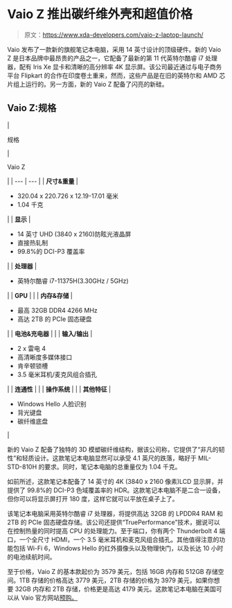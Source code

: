 # Vaio Z 推出碳纤维外壳和超值价格

> 原文：<https://www.xda-developers.com/vaio-z-laptop-launch/>

Vaio 发布了一款新的旗舰笔记本电脑，采用 14 英寸设计的顶级硬件。新的 Vaio Z 是日本品牌中最昂贵的产品之一，它配备了最新的第 11 代英特尔酷睿 i7 处理器，配有 Iris Xe 显卡和清晰的高分辨率 4K 显示屏。该公司最近通过与电子商务平台 Flipkart 的合作在印度卷土重来，然而，这些产品是在旧的英特尔和 AMD 芯片组上运行的。另一方面，新的 Vaio Z 配备了闪亮的新硅。

## Vaio Z:规格

| 

规格

 | 

Vaio Z

 |
| --- | --- |
| **尺寸&重量** | 

*   320.04 x 220.726 x 12.19-17.01 毫米
*   1.04 千克

 |
| **显示** | 

*   14 英寸 UHD (3840 x 2160)防眩光液晶屏
*   直接热轧制
*   99.8%的 DCI-P3 覆盖率

 |
| **处理器** | 

*   英特尔酷睿 i7-11375H(3.30GHz / 5GHz)

 |
| **GPU** |  |
| **内存&存储** | 

*   最高 32GB DDR4 4266 MHz
*   高达 2TB 的 PCIe 固态硬盘

 |
| **电池&充电器** |  |
| **输入/输出** | 

*   2 x 雷电 4
*   高清晰度多媒体接口
*   肯辛顿锁槽
*   3.5 毫米耳机/麦克风组合插孔

 |
| **连通性** |  |
| **操作系统** |  |
| **其他特征** | 

*   Windows Hello 人脸识别
*   背光键盘
*   碳纤维底盘

 |

新的 Vaio Z 配备了独特的 3D 模塑碳纤维结构，据该公司称，它提供了“非凡的韧性”和轻质设计。这款笔记本电脑显然可以承受 4.1 英尺的跌落，略好于 MIL-STD-810H 的要求。同时，笔记本电脑的总重量仅为 1.04 千克。

如前所述，这款笔记本配备了 14 英寸的 4K (3840 x 2160 像素)LCD 显示屏，并提供了 99.8%的 DCI-P3 色域覆盖率的 HDR。这款笔记本电脑不是二合一设备，但你可以将显示屏打开 180 度，这样它就可以平放在桌子上了。

该笔记本电脑采用英特尔酷睿 i7 处理器，将提供高达 32GB 的 LPDDR4 RAM 和 2TB 的 PCIe 固态硬盘存储。该公司还提供“TruePerformance”技术，据说可以在控制热量的同时提高 CPU 的处理能力。至于端口，你有两个 Thunderbolt 4 端口，一个全尺寸 HDMI，一个 3.5 毫米耳机和麦克风组合插孔。其他值得注意的功能包括 Wi-Fi 6，Windows Hello 的红外摄像头以及物理快门，以及长达 10 小时的电池续航时间。

至于价格，Vaio Z 的基本款起价为 3579 美元，包括 16GB 内存和 512GB 存储空间。1TB 存储的价格高达 3779 美元，2TB 存储的价格为 3979 美元，如果你想要 32GB 内存和 2TB 存储，价格更是高达 4179 美元。这款笔记本电脑在美国可以从 Vaio 官方网站[预购。](https://us.vaio.com/collections/vaio-z)